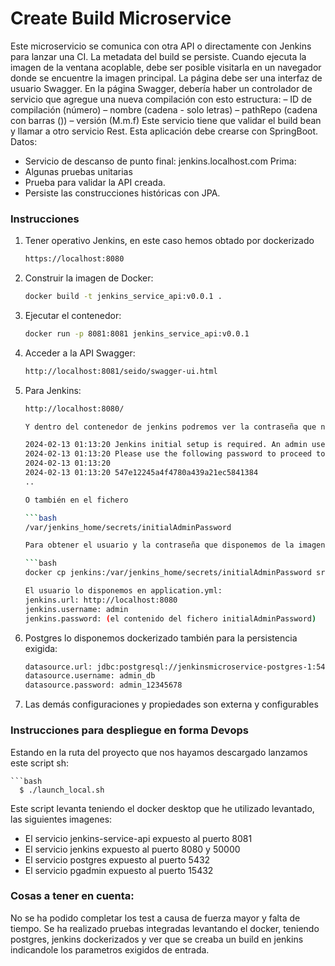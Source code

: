 # Create Build Microservice

Este microservicio se comunica con otra API o directamente con Jenkins para lanzar una CI. La metadata del build se persiste.
Cuando ejecuta la imagen de la ventana acoplable, debe ser posible visitarla en un navegador donde se encuentre la imagen principal.
La página debe ser una interfaz de usuario Swagger.
En la página Swagger, debería haber un controlador de servicio que agregue una nueva compilación con esto
estructura:
– ID de compilación (número)
– nombre (cadena - solo letras)
– pathRepo (cadena con barras (\))
– versión (M.m.f)
Este servicio tiene que validar el build bean y llamar a otro servicio Rest.
Esta aplicación debe crearse con SpringBoot.
Datos:
- Servicio de descanso de punto final: jenkins.localhost.com
  Prima:
- Algunas pruebas unitarias
- Prueba para validar la API creada.
- Persiste las construcciones históricas con JPA.

### Instrucciones


1. Tener operativo Jenkins, en este caso hemos obtado por dockerizado
   ```bash
   https://localhost:8080

2. Construir la imagen de Docker:

   ```bash
   docker build -t jenkins_service_api:v0.0.1 .

3. Ejecutar el contenedor:

   ```bash
   docker run -p 8081:8081 jenkins_service_api:v0.0.1

4. Acceder a la API Swagger:

   ```bash
   http://localhost:8081/seido/swagger-ui.html
   
5. Para Jenkins:
   ```bash
   http://localhost:8080/
   
   Y dentro del contenedor de jenkins podremos ver la contraseña que nos genera, por ejemplo:
   
   2024-02-13 01:13:20 Jenkins initial setup is required. An admin user has been created and a password generated.
   2024-02-13 01:13:20 Please use the following password to proceed to installation:
   2024-02-13 01:13:20
   2024-02-13 01:13:20 547e12245a4f4780a439a21ec5841384
   ..
   
   O también en el fichero 

   ```bash
   /var/jenkins_home/secrets/initialAdminPassword
   
   Para obtener el usuario y la contraseña que disponemos de la imagen de docker:
   
   ```bash
   docker cp jenkins:/var/jenkins_home/secrets/initialAdminPassword src/main/resources/jenkins/initialAdminPassword
   
   El usuario lo disponemos en application.yml:
   jenkins.url: http://localhost:8080
   jenkins.username: admin
   jenkins.password: (el contenido del fichero initialAdminPassword)
   
6. Postgres lo disponemos dockerizado también para la persistencia exigida:

   ```bash
   datasource.url: jdbc:postgresql://jenkinsmicroservice-postgres-1:5432/seido_manager
   datasource.username: admin_db
   datasource.password: admin_12345678
   
7. Las demás configuraciones y propiedades son externa y configurables

### Instrucciones para despliegue en forma Devops

Estando en la ruta del proyecto que nos hayamos descargado lanzamos este script sh:

    ```bash
      $ ./launch_local.sh

Este script levanta teniendo el docker desktop que he utilizado levantado, las siguientes imagenes:
- El servicio jenkins-service-api expuesto al puerto 8081
- El servicio jenkins expuesto al puerto 8080 y 50000
- El servicio postgres expuesto al puerto 5432
- El servicio pgadmin expuesto al puerto 15432

### Cosas a tener en cuenta:

No se ha podido completar los test a causa de fuerza mayor y falta de tiempo.
Se ha realizado pruebas integradas levantando el docker, teniendo postgres, jenkins dockerizados
y ver que se creaba un build en jenkins indicandole los parametros exigidos de entrada.